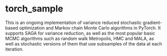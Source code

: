 # torch_sample

This is an ongoing implementation of variance reduced stochastic gradient-based
optimization and Markov chain Monte Carlo algorithms in PyTorch.
It supports SAGA for variance reduction, as well as the most popular basic MCMC
algorithms such as random walk Metropolis,
HMC and MALA, as well as stochastic versions of them that use subsamples
of the data at each iteration.
